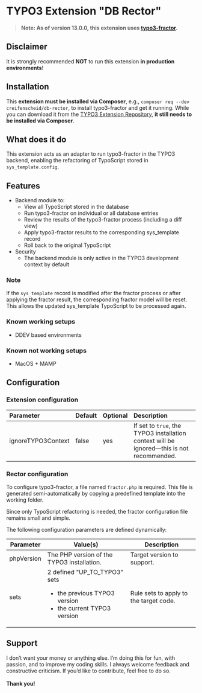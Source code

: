 # TYPO3 Extension "DB Rector"

> **Note: As of version 13.0.0, this extension uses [typo3-fractor](https://github.com/andreaswolf/fractor-typo3-fractor).**

## Disclaimer
It is strongly recommended **NOT** to run this extension **in production environments**!

## Installation

This **extension must be installed via Composer**, e.g., `composer req --dev creifenscheid/db-rector`, to install typo3-fractor and get it running. While you can download it from the [TYPO3 Extension Repository](https://extensions.typo3.org/extension/db_rector/), **it still needs to be installed via Composer**.

## What does it do
This extension acts as an adapter to run typo3-fractor in the TYPO3 backend, enabling the refactoring of TypoScript stored in `sys_template.config`.

## Features
- Backend module to:
  - View all TypoScript stored in the database
  - Run typo3-fractor on individual or all database entries
  - Review the results of the typo3-fractor process (including a diff view)
  - Apply typo3-fractor results to the corresponding sys_template record
  - Roll back to the original TypoScript
- Security
  - The backend module is only active in the TYPO3 development context by default

### Note
If the `sys_template` record is modified after the fractor process or after applying the fractor result, the corresponding fractor model will be reset.<br>
This allows the updated sys_template TypoScript to be processed again.

### Known working setups

* DDEV based environments

### Known not working setups

* MacOS + MAMP

## Configuration
### Extension configuration
| Parameter | Default | Optional | Description                                                                  |
|:----------|:--------|:---------|:-----------------------------------------------------------------------------|
|ignoreTYPO3Context|false|yes| If set to `true`, the TYPO3 installation context will be ignored—this is not recommended. |

### Rector configuration
To configure typo3-fractor, a file named `fractor.php` is required.
This file is generated semi-automatically by copying a predefined template into the working folder.

Since only TypoScript refactoring is needed, the fractor configuration file remains small and simple.

The following configuration parameters are defined dynamically:

| Parameter  | Value(s)                                                                                                   | Description                           |
|------------|------------------------------------------------------------------------------------------------------------|---------------------------------------|
| phpVersion | The PHP version of the TYPO3 installation.                                                                  | Target version to support.             |
| sets       | 2 defined "UP_TO_TYPO3" sets<ul><li>the previous TYPO3 version</li><li>the current TYPO3 version</li></ul> | Rule sets to apply to the target code. |

## Support
I don’t want your money or anything else.
I’m doing this for fun, with passion, and to improve my coding skills.
I always welcome feedback and constructive criticism.
If you’d like to contribute, feel free to do so.<br><br>
**Thank you!**
